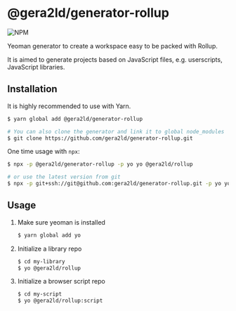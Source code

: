 @gera2ld/generator-rollup
===

![NPM](https://img.shields.io/npm/v/@gera2ld/generator-rollup.svg)

Yeoman generator to create a workspace easy to be packed with Rollup.

It is aimed to generate projects based on JavaScript files, e.g. userscripts, JavaScript libraries.

Installation
---
It is highly recommended to use with Yarn.

``` sh
$ yarn global add @gera2ld/generator-rollup

# You can also clone the generator and link it to global node_modules
$ git clone https://github.com/gera2ld/generator-rollup.git
```

One time usage with `npx`:

```sh
$ npx -p @gera2ld/generator-rollup -p yo yo @gera2ld/rollup

# or use the latest version from git
$ npx -p git+ssh://git@github.com:gera2ld/generator-rollup.git -p yo yo @gera2ld/rollup
```

Usage
---

1. Make sure yeoman is installed

   ``` sh
   $ yarn global add yo
   ```

2. Initialize a library repo

   ```sh
   $ cd my-library
   $ yo @gera2ld/rollup
   ```

3. Initialize a browser script repo

   ```sh
   $ cd my-script
   $ yo @gera2ld/rollup:script
   ```
